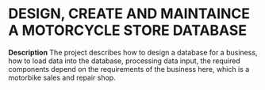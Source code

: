 # DESIGN, CREATE AND MAINTAINCE A MOTORCYCLE STORE DATABASE 
**Description**
The project describes how to design a database for a business, how to load data into the database, 
processing data input, the required components depend on the requirements of the business here,
which is a motorbike sales and repair shop.

